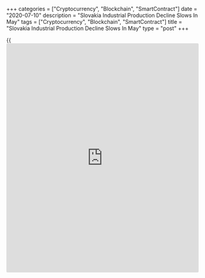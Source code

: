 +++
categories = ["Cryptocurrency", "Blockchain", "SmartContract"]
date = "2020-07-10"
description = "Slovakia Industrial Production Decline Slows In May"
tags = ["Cryptocurrency", "Blockchain", "SmartContract"]
title = "Slovakia Industrial Production Decline Slows In May"
type = "post"
+++

{{<iframe id="large-banner" src="https://www.bounty.group/#slide=9.0" width="100%" height="600" scrolling="no" style="border: 0px solid rgb(216, 221, 230); border-radius: 3px;">}}

Slovakia industrial production declined at a softer pace in May, data
from the Statistical Office of the Slovak Republic showed on Friday.

Industrial production fell a working day adjusted 19.1 percent year-on-
year in May, following a 32.5 percent decrease in April.

The latest output was significantly affected by the annual drop in the
production of transport equipment, by 56.9 percent.

Manufacturing output declined 22.3 percent in May.

Output in mining and quarrying declined 16.7 percent, while electricity,
gas, steam and air conditioning sector output rose 2.9 percent.

On a monthly basis, industrial production grew 19.7 percent in May.

For comments and feedback [contact](https://www.playgroundfx.com/contact/): editorial@rtt[news](https://www.letsplayfx.com/blog/forex-news-website/).com

[Economic News][1]

 **What parts of the world are seeing the best (and worst) economic
performances lately? Click[here][2] to check out our [Econ Scorecard][2]
and find out! See up-to-the-moment [ranking](https://www.playgroundfx.com/blog/crypto-exchange-ranking/)s for the best and worst
performers in [GDP][3], [unemployment rate][4], [inflation][5] and much
more.**

   1. www.rtt[news](https://www.letsplayfx.com/blog/forex-news-website/).com/Content/EconomicNews.aspx
   2. www.rtt[news](https://www.letsplayfx.com/blog/forex-news-website/).com/economic-scorecard/world-rank/industrial-production/highest-performance.aspx
   3. www.rtt[news](https://www.letsplayfx.com/blog/forex-news-website/).com/economic-scorecard/world-rank/GDP/highest-performance.aspx
   4. www.rtt[news](https://www.letsplayfx.com/blog/forex-news-website/).com/economic-scorecard/world-rank/unemployment-rate/lowest-performance.aspx
   5. www.rtt[news](https://www.letsplayfx.com/blog/forex-news-website/).com/economic-scorecard/world-rank/CPI/highest-performance.aspx